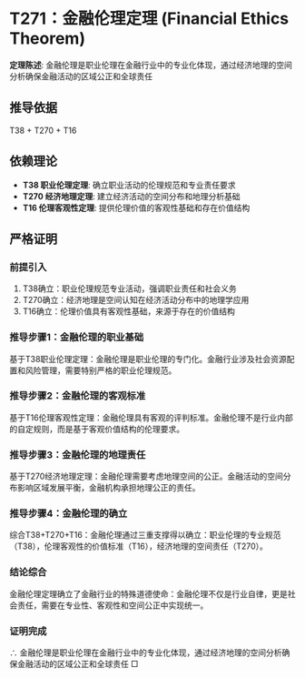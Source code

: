 # T271：金融伦理定理 (Financial Ethics Theorem)

**定理陈述**: 金融伦理是职业伦理在金融行业中的专业化体现，通过经济地理的空间分析确保金融活动的区域公正和全球责任

## 推导依据
T38 + T270 + T16

## 依赖理论
- **T38 职业伦理定理**: 确立职业活动的伦理规范和专业责任要求
- **T270 经济地理定理**: 建立经济活动的空间分布和地理分析基础
- **T16 伦理客观性定理**: 提供伦理价值的客观性基础和存在价值结构

## 严格证明

### 前提引入
1. T38确立：职业伦理规范专业活动，强调职业责任和社会义务
2. T270确立：经济地理是空间认知在经济活动分布中的地理学应用
3. T16确立：伦理价值具有客观性基础，来源于存在的价值结构

### 推导步骤1：金融伦理的职业基础
基于T38职业伦理定理：金融伦理是职业伦理的专门化。金融行业涉及社会资源配置和风险管理，需要特别严格的职业伦理规范。

### 推导步骤2：金融伦理的客观标准
基于T16伦理客观性定理：金融伦理具有客观的评判标准。金融伦理不是行业内部的自定规则，而是基于客观价值结构的伦理要求。

### 推导步骤3：金融伦理的地理责任
基于T270经济地理定理：金融伦理需要考虑地理空间的公正。金融活动的空间分布影响区域发展平衡，金融机构承担地理公正的责任。

### 推导步骤4：金融伦理的确立
综合T38+T270+T16：金融伦理通过三重支撑得以确立：职业伦理的专业规范（T38），伦理客观性的价值标准（T16），经济地理的空间责任（T270）。

### 结论综合
金融伦理定理确立了金融行业的特殊道德使命：金融伦理不仅是行业自律，更是社会责任，需要在专业性、客观性和空间公正中实现统一。

### 证明完成
∴ 金融伦理是职业伦理在金融行业中的专业化体现，通过经济地理的空间分析确保金融活动的区域公正和全球责任 □